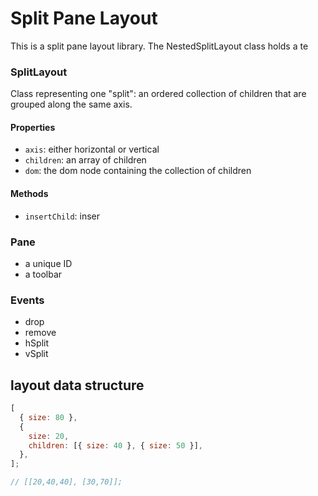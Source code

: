 # Split Pane Layout

This is a split pane layout library. The NestedSplitLayout class holds a te

### SplitLayout

Class representing one "split": an ordered collection of children that are
grouped along the same axis.

#### Properties

- `axis`: either horizontal or vertical
- `children`: an array of children
- `dom`: the dom node containing the collection of children

#### Methods

- `insertChild`: inser

### Pane

- a unique ID
- a toolbar

### Events

- drop
- remove
- hSplit
- vSplit

## layout data structure

```js
[
  { size: 80 },
  {
    size: 20,
    children: [{ size: 40 }, { size: 50 }],
  },
];

// [[20,40,40], [30,70]];
```
